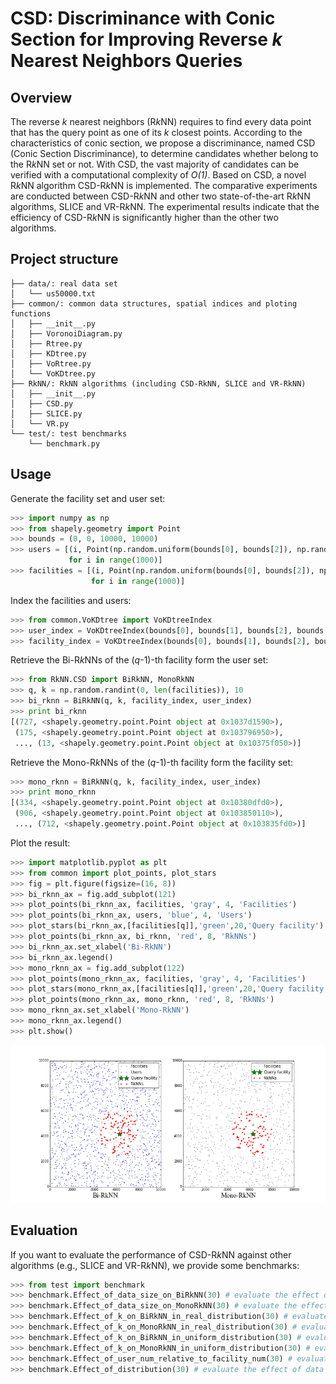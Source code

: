 # CSD: Discriminance with Conic Section for Improving Reverse *k* Nearest Neighbors Queries
## Overview
The reverse *k* nearest neighbors (R*k*NN) requires to find every data point that has the query point as one of its *k* closest points. 
According to the characteristics of conic section, we propose a discriminance, named CSD (Conic Section Discriminance), to determine candidates whether belong to the R*k*NN set or not.
With CSD, the vast majority of candidates can be verified with a computational complexity of *O(1)*.
Based on CSD, a novel R*k*NN algorithm CSD-R*k*NN is implemented.
The comparative experiments are  conducted between CSD-R*k*NN and other two state-of-the-art R*k*NN algorithms, SLICE and VR-R*k*NN.
The experimental results indicate that the efficiency of CSD-R*k*NN is significantly higher than the other two algorithms.
## Project structure
```
├── data/: real data set
│   └── us50000.txt
├── common/: common data structures, spatial indices and ploting functions
│   ├── __init__.py
│   ├── VoronoiDiagram.py
│   ├── Rtree.py
│   ├── KDtree.py
│   ├── VoRtree.py
│   └── VoKDtree.py
├── RkNN/: RkNN algorithms (including CSD-RkNN, SLICE and VR-RkNN)
│   ├── __init__.py
│   ├── CSD.py
│   ├── SLICE.py
│   └── VR.py
└── test/: test benchmarks
    └── benchmark.py
```
## Usage
Generate the facility set and user set:
```python
>>> import numpy as np
>>> from shapely.geometry import Point
>>> bounds = (0, 0, 10000, 10000)
>>> users = [(i, Point(np.random.uniform(bounds[0], bounds[2]), np.random.uniform(bounds[1], bounds[3])))
             for i in range(1000)]
>>> facilities = [(i, Point(np.random.uniform(bounds[0], bounds[2]), np.random.uniform(bounds[1], bounds[3])))
                  for i in range(1000)]
```
Index the facilities and users:
```python
>>> from common.VoKDtree import VoKDtreeIndex
>>> user_index = VoKDtreeIndex(bounds[0], bounds[1], bounds[2], bounds[3], users)
>>> facility_index = VoKDtreeIndex(bounds[0], bounds[1], bounds[2], bounds[3], facilities)
```
Retrieve the Bi-R*k*NNs of the (*q*-1)-th facility form the user set:
```python
>>> from RkNN.CSD import BiRkNN, MonoRkNN
>>> q, k = np.random.randint(0, len(facilities)), 10 
>>> bi_rknn = BiRkNN(q, k, facility_index, user_index)
>>> print bi_rknn
[(727, <shapely.geometry.point.Point object at 0x1037d1590>), 
 (175, <shapely.geometry.point.Point object at 0x103796950>), 
 ..., (13, <shapely.geometry.point.Point object at 0x10375f050>)]
```
Retrieve the Mono-R*k*NNs of the (*q*-1)-th facility form the facility set:
```python
>>> mono_rknn = BiRkNN(q, k, facility_index, user_index)
>>> print mono_rknn
[(334, <shapely.geometry.point.Point object at 0x10380dfd0>),
 (906, <shapely.geometry.point.Point object at 0x103850110>),
 ..., (712, <shapely.geometry.point.Point object at 0x103835fd0>)]
```
Plot the result:
```python
>>> import matplotlib.pyplot as plt
>>> from common import plot_points, plot_stars
>>> fig = plt.figure(figsize=(16, 8))
>>> bi_rknn_ax = fig.add_subplot(121)
>>> plot_points(bi_rknn_ax, facilities, 'gray', 4, 'Facilities')
>>> plot_points(bi_rknn_ax, users, 'blue', 4, 'Users')
>>> plot_stars(bi_rknn_ax,[facilities[q]],'green',20,'Query facility')
>>> plot_points(bi_rknn_ax, bi_rknn, 'red', 8, 'RkNNs')
>>> bi_rknn_ax.set_xlabel('Bi-RkNN')
>>> bi_rknn_ax.legend()
>>> mono_rknn_ax = fig.add_subplot(122)
>>> plot_points(mono_rknn_ax, facilities, 'gray', 4, 'Facilities')
>>> plot_stars(mono_rknn_ax,[facilities[q]],'green',20,'Query facility')
>>> plot_points(mono_rknn_ax, mono_rknn, 'red', 8, 'RkNNs')
>>> mono_rknn_ax.set_xlabel('Mono-RkNN')
>>> mono_rknn_ax.legend()
>>> plt.show()
```
![](images/demo.png)
## Evaluation
If you want to evaluate the performance of CSD-R*k*NN against other algorithms (e.g., SLICE and VR-R*k*NN), we provide some benchmarks:
```python
>>> from test import benchmark
>>> benchmark.Effect_of_data_size_on_BiRkNN(30) # evaluate the effect of data size on Bi-RkNN
>>> benchmark.Effect_of_data_size_on_MonoRkNN(30) # evaluate the effect of data size on Mono-RkNN
>>> benchmark.Effect_of_k_on_BiRkNN_in_real_distribution(30) # evaluate the effect of k on Bi-RkNN in real distribution
>>> benchmark.Effect_of_k_on_MonoRkNN_in_real_distribution(30) # evaluate the effect of k on Mono-RkNN in real distribution
>>> benchmark.Effect_of_k_on_BiRkNN_in_uniform_distribution(30) # evaluate the effect of k on Bi-RkNN in uniform distribution
>>> benchmark.Effect_of_k_on_MonoRkNN_in_uniform_distribution(30) # evaluate the effect of k on Mono-RkNN in uniform distribution
>>> benchmark.Effect_of_user_num_relative_to_facility_num(30) # evaluate the effect of the number of users relative to the number of facilities on Bi-RkNN
>>> benchmark.Effect_of_distribution(30) # evaluate the effect of data distribution on Bi-RkNN
```